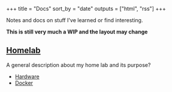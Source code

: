 +++
title = "Docs"
sort_by = "date"
outputs = ["html", "rss"]
+++

Notes and docs on stuff I've learned or find interesting.

**This is still very much a WIP and the layout may change**

## [Homelab](homelab)

A general description about my home lab and its purpose?

- [Hardware](homelab/hardware)
- [Docker](homelab/docker)
